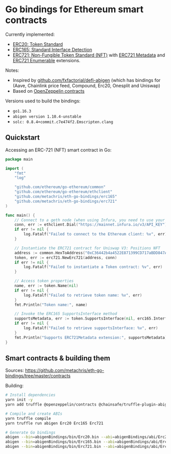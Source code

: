 # Go bindings for Ethereum smart contracts

Currently implemented:

* [ERC20: Token Standard](https://eips.ethereum.org/EIPS/eip-20)
* [ERC165: Standard Interface Detection](https://eips.ethereum.org/EIPS/eip-165)
* [ERC721: Non-Fungible Token Standard (NFT)](https://eips.ethereum.org/EIPS/eip-721) with [ERC721 Metadata](https://docs.openzeppelin.com/contracts/4.x/api/token/erc721#IERC721Metadata) and [ERC721 Enumerable](https://docs.openzeppelin.com/contracts/4.x/api/token/erc721#IERC721Enumerable) extensions.

Notes:

* Inspired by [github.com/fxfactorial/defi-abigen](https://github.com/fxfactorial/defi-abigen) (which has bindings for (Aave, Chainlink price feed, Compound, Erc20, Onesplit and Uniswap)
* Based on [OpenZeppelin contracts](https://docs.openzeppelin.com/contracts/4.x/)

Versions used to build the bindings:

* `go1.16.3`
* `abigen version 1.10.4-unstable`
* `solc: 0.8.4+commit.c7e474f2.Emscripten.clang`


## Quickstart

Accessing an ERC-721 (NFT) smart contract in Go:

```go
package main

import (
    "fmt"
    "log"

    "github.com/ethereum/go-ethereum/common"
    "github.com/ethereum/go-ethereum/ethclient"
    "github.com/metachris/eth-go-bindings/erc165"
    "github.com/metachris/eth-go-bindings/erc721"
)

func main() {
    // Connect to a geth node (when using Infura, you need to use your own API key)
    conn, err := ethclient.Dial("https://mainnet.infura.io/v3/API_KEY")
    if err != nil {
        log.Fatalf("Failed to connect to the Ethereum client: %v", err)
    }

    // Instantiate the ERC721 contract for Uniswap V3: Positions NFT
    address := common.HexToAddress("0xC36442b4a4522E871399CD717aBDD847Ab11FE88")
    token, err := erc721.NewErc721(address, conn)
    if err != nil {
        log.Fatalf("Failed to instantiate a Token contract: %v", err)
    }

    // Access token properties
    name, err := token.Name(nil)
    if err != nil {
        log.Fatalf("Failed to retrieve token name: %v", err)
    }
    fmt.Println("Token name:", name)

    // Invoke the ERC165 SupportsInterface method
    supportsMetadata, err := token.SupportsInterface(nil, erc165.InterfaceIdErc721Metadata)
    if err != nil {
        log.Fatalf("Failed to retrieve supportsInterface: %v", err)
    }
    fmt.Println("Supports ERC721Metadata extension:", supportsMetadata)
}
```

## Smart contracts & building them

Sources: https://github.com/metachris/eth-go-bindings/tree/master/contracts

Building:

```bash
# Install dependencies
yarn init -y
yarn add truffle @openzeppelin/contracts @chainsafe/truffle-plugin-abigen

# Compile and create ABIs
yarn truffle compile
yarn truffle run abigen Erc20 Erc165 Erc721

# Generate Go bindings
abigen --bin=abigenBindings/bin/Erc20.bin --abi=abigenBindings/abi/Erc20.abi --pkg=erc20 --out=erc20/erc20.go
abigen --bin=abigenBindings/bin/Erc165.bin --abi=abigenBindings/abi/Erc165.abi --pkg=erc165 --out=erc165/erc165.go
abigen --bin=abigenBindings/bin/Erc721.bin --abi=abigenBindings/abi/Erc721.abi --pkg=erc721 --out=erc721/erc721.go
```
